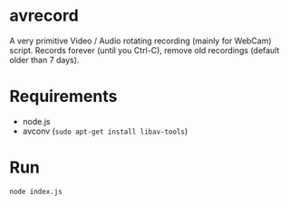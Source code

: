 # avrecord
A very primitive Video / Audio rotating recording (mainly for WebCam) script. Records forever (until you Ctrl-C), remove old recordings (default older than 7 days).

# Requirements
- node.js
- avconv (`sudo apt-get install libav-tools`)

# Run
`node index.js`
